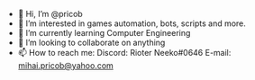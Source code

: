 - 👋 Hi, I’m @pricob
- 👀 I’m interested in games automation, bots, scripts and more.
- 🌱 I’m currently learning Computer Engineering
- 💞️ I’m looking to collaborate on anything 
- 📫 How to reach me:
        Discord: Rioter Neeko#0646
        E-mail: mihai.pricob@yahoo.com

<!---
pricob/pricob is a ✨ special ✨ repository because its `README.md` (this file) appears on your GitHub profile.
You can click the Preview link to take a look at your changes.
--->
